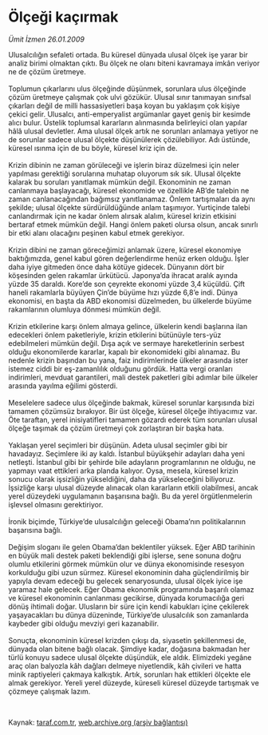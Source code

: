 # Ölçeği kaçırmak

*Ümit İzmen 26.01.2009*

<div class="taraf_structure_2col_1zq">
<div class="margen_n">



 <p>Ulusalcılığın sefaleti ortada. Bu küresel dünyada ulusal ölçek işe yarar bir analiz birimi olmaktan çıktı. Bu ölçek ne olanı biteni kavramaya imkân veriyor ne de çözüm üretmeye. <br/><br/>Toplumun çıkarlarını ulus ölçeğinde düşünmek, sorunlara ulus ölçeğinde çözüm üretmeye çalışmak çok ulvi gözükür. Ulusal sınır tanımayan sınıfsal çıkarları değil de milli hassasiyetleri başa koyan bu yaklaşım çok kişiye çekici gelir. Ulusalcı, anti-emperyalist argümanlar gayet geniş bir kesimde alıcı bulur. Üstelik toplumsal kararların alınmasında belirleyici olan yapılar hâlâ ulusal devletler. Ama ulusal ölçek artık ne sorunları anlamaya yetiyor ne de sorunlar sadece ulusal ölçekte düşünülerek çözülebiliyor. Adı üstünde, küresel ısınma için de bu böyle, küresel kriz için de. <br/><br/>Krizin dibinin ne zaman görüleceği ve işlerin biraz düzelmesi için neler yapılması gerektiği sorularına muhatap oluyorum sık sık. Ulusal ölçekte kalarak bu soruları yanıtlamak mümkün değil. Ekonominin ne zaman canlanmaya başlayacağı, küresel ekonomide ve özellikle AB’de talebin ne zaman canlanacağından bağımsız yanıtlanamaz. Önlem tartışmaları da aynı şekilde; ulusal ölçekte sürdürüldüğünde anlam taşımıyor. Yurtiçinde talebi canlandırmak için ne kadar önlem alırsak alalım, küresel krizin etkisini bertaraf etmek mümkün değil. Hangi önlem paketi olursa olsun, ancak sınırlı bir etki alanı olacağını peşinen kabul etmek gerekiyor. <br/><br/>Krizin dibini ne zaman göreceğimizi anlamak üzere, küresel ekonomiye baktığımızda, genel kabul gören değerlendirme henüz erken olduğu. İşler daha iyiye gitmeden önce daha kötüye gidecek. Dünyanın dört bir köşesinden gelen rakamlar ürkütücü. Japonya’da ihracat aralık ayında yüzde 35 daraldı. Kore’de son çeyrekte ekonomi yüzde 3,4 küçüldü. Çift haneli rakamlarla büyüyen Çin’de büyüme hızı yüzde 6,8’e indi. Dünya ekonomisi, en başta da ABD ekonomisi düzelmeden, bu ülkelerde büyüme rakamlarının olumluya dönmesi mümkün değil. <br/><br/>Krizin etkilerine karşı önlem almaya gelince, ülkelerin kendi başlarına ilan edecekleri önlem paketleriyle, krizin etkilerini bütünüyle ters-yüz edebilmeleri mümkün değil. Dışa açık ve sermaye hareketlerinin serbest olduğu ekonomilerde kararlar, kapalı bir ekonomideki gibi alınamaz. Bu nedenle krizin başından bu yana, faiz indirimlerinde ülkeler arasında ister istemez ciddi bir eş-zamanlılık olduğunu gördük. Hatta vergi oranları indirimleri, mevduat garantileri, mali destek paketleri gibi adımlar bile ülkeler arasında yayılma eğilimi gösterdi. <br/><br/>Meselelere sadece ulus ölçeğinde bakmak, küresel sorunlar karşısında bizi tamamen çözümsüz bırakıyor. Bir üst ölçeğe, küresel ölçeğe ihtiyacımız var. Öte taraftan, yerel inisiyatifleri tamamen gözardı ederek tüm sorunları ulusal ölçeğe taşımak da çözüm üretmeyi çok zorlaştıran bir başka hata. <br/><br/>Yaklaşan yerel seçimleri bir düşünün. Adeta ulusal seçimler gibi bir havadayız. Seçimlere iki ay kaldı. İstanbul büyükşehir adayları daha yeni netleşti. İstanbul gibi bir şehirde bile adayların programlarının ne olduğu, ne yapmayı vaat ettikleri arka planda kalıyor. Oysa, mesela, küresel krizin sonucu olarak işsizliğin yükseldiğini, daha da yükseleceğini biliyoruz. İşsizliğe karşı ulusal düzeyde alınacak olan kararların etkili olabilmesi, ancak yerel düzeydeki uygulamanın başarısına bağlı. Bu da yerel örgütlenmelerin işlevsel olmasını gerektiriyor. <br/><br/>İronik biçimde, Türkiye’de ulusalcılığın geleceği Obama’nın politikalarının başarısına bağlı. <br/><br/>Değişim sloganı ile gelen Obama’dan beklentiler yüksek. Eğer ABD tarihinin en büyük mali destek paketi beklendiği gibi işlerse, sene sonuna doğru olumlu etkilerini görmek mümkün olur ve dünya ekonomisinde resesyon korkulduğu gibi uzun sürmez. Küresel ekonominin daha güçlendirilmiş bir yapıyla devam edeceği bu gelecek senaryosunda, ulusal ölçek iyice işe yaramaz hale gelecek. Eğer Obama ekonomik programında başarılı olamaz ve küresel ekonominin canlanması gecikirse, dünyada korumacılığa geri dönüş ihtimali doğar. Ulusların bir süre için kendi kabukları içine çekilerek yaşayacakları bu dünya düzeninde, Türkiye’de ulusalcılık son zamanlarda kaybeder gibi olduğu mevziyi geri kazanabilir. <br/><br/>Sonuçta, ekonominin küresel krizden çıkışı da, siyasetin şekillenmesi de, dünyada olan bitene bağlı olacak. Şimdiye kadar, doğasına bakmadan her türlü konuyu sadece ulusal ölçekte düşündük, ele aldık. Elimizdeki yegâne araç olan balyozla kâh dağları delmeye niyetlendik, kâh çivileri ve hatta minik raptiyeleri çakmaya kalkıştık. Artık, sorunları hak ettikleri ölçekte ele almak gerekiyor. Yereli yerel düzeyde, küreseli küresel düzeyde tartışmak ve çözmeye çalışmak lazım.</p>

<br/>


<div id="taraf_not">
</div>

</div>


</div>

Kaynak: [taraf.com.tr](http://www.taraf.com.tr:80/makale/3724.htm), [web.archive.org (arşiv bağlantısı)](http://web.archive.org/web/20090510005722/http://www.taraf.com.tr:80/makale/3724.htm)
